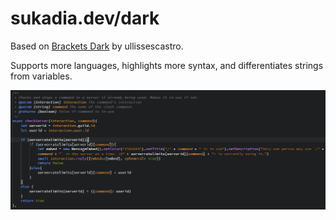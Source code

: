 # sukadia.dev/dark

Based on [Brackets Dark](https://marketplace.visualstudio.com/items?itemName=ullissescastro.theme-bracketsdark) by ullissescastro.

Supports more languages, highlights more syntax, and differentiates strings from variables.

![Example](example.png)